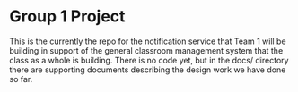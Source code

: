 # Group 1 Project
This is the currently the repo for the notification service that Team 1 will be building in support of the general classroom management system that the class as a whole is building.
There is no code yet, but in the docs/ directory there are supporting documents describing the design work we have done so far.
